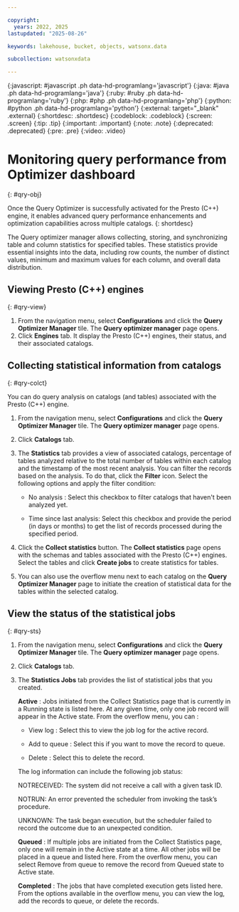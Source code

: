 ```yaml
---

copyright:
  years: 2022, 2025
lastupdated: "2025-08-26"

keywords: lakehouse, bucket, objects, watsonx.data

subcollection: watsonxdata

---
```


{:javascript: #javascript .ph data-hd-programlang='javascript'}
{:java: #java .ph data-hd-programlang='java'}
{:ruby: #ruby .ph data-hd-programlang='ruby'}
{:php: #php .ph data-hd-programlang='php'}
{:python: #python .ph data-hd-programlang='python'}
{:external: target="_blank" .external}
{:shortdesc: .shortdesc}
{:codeblock: .codeblock}
{:screen: .screen}
{:tip: .tip}
{:important: .important}
{:note: .note}
{:deprecated: .deprecated}
{:pre: .pre}
{:video: .video}

# Monitoring query performance from Optimizer dashboard
{: #qry-obj}

Once the Query Optimizer is successfully activated for the Presto (C++) engine, it enables advanced query performance enhancements and optimization capabilities across multiple catalogs.
{: shortdesc}

The Query optimizer manager allows collecting, storing, and synchronizing table and column statistics for specified tables. These statistics provide essential insights into the data, including row counts, the number of distinct values, minimum and maximum values for each column, and overall data distribution.

## Viewing Presto (C++) engines
{: #qry-view}

1. From the navigation menu, select **Configurations** and click the **Query Optimizer Manager** tile. The **Query optimizer manager** page opens.
1. Click **Engines** tab. It display the Presto (C++) engines, their status, and their associated catalogs.

## Collecting statistical information from catalogs
{: #qry-colct}

You can do query analysis on catalogs (and tables) associated with the Presto (C++) engine.

1. From the navigation menu, select **Configurations** and click the **Query Optimizer Manager** tile. The **Query optimizer manager** page opens.
1. Click **Catalogs** tab.
1. The **Statistics** tab provides a view of associated catalogs, percentage of tables analyzed relative to the total number of tables within each catalog and the timestamp of the most recent analysis. You can filter the records based on the analysis.
   To do that, click the **Filter** icon. Select the following options and apply the filter condition:

   * No analysis : Select this checkbox to filter catalogs that haven't been analyzed yet.

   * Time since last analysis: Select this checkbox and provide the period (in days or months) to get the list of records processed during the specified period.

1. Click the **Collect statistics** button. The **Collect statistics** page opens with the schemas and tables associated with the Presto (C++) engines. Select the tables and click **Create jobs** to create statistics for tables.
1. You can also use the overflow menu next to each catalog on the **Query Optimizer Manager** page to initiate the creation of statistical data for the tables within the selected catalog.

## View the status of the statistical jobs
{: #qry-sts}


1. From the navigation menu, select **Configurations** and click the **Query Optimizer Manager** tile. The **Query optimizer manager** page opens.
1. Click **Catalogs** tab.
2. The **Statistics Jobs** tab provides the list of statistical jobs that you created.

   **Active** : Jobs initiated from the Collect Statistics page that is currently in a Running state is listed here. At any given time, only one job record will appear in the Active state. From the overflow menu, you can :

      * View log : Select this to view the job log for the active record.

      * Add to queue : Select this if you want to move the record to queue.

      * Delete : Select this to delete the record.

      The log information can include the following job status:

      NOTRECEIVED: The system did not receive a call with a given task ID.

      NOTRUN: An error prevented the scheduler from invoking the task’s procedure.

      UNKNOWN: The task began execution, but the scheduler failed to record the outcome due to an unexpected condition.

   **Queued** : If multiple jobs are initiated from the Collect Statistics page, only one will remain in the Active state at a time. All other jobs will be placed in a queue and listed here. From the overflow menu, you can select Remove from queue to remove the record from Queued state to Active state.

   **Completed** : The jobs that have completed execution gets listed here. From the options available in the overflow menu, you can view the log, add the records to queue, or delete the records.
